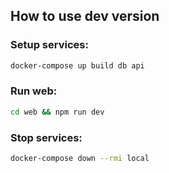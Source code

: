 ## How to use dev version

### Setup services:
```bash
docker-compose up build db api
```
### Run web:

```bash
cd web && npm run dev
```

### Stop services: 
```bash
docker-compose down --rmi local
```